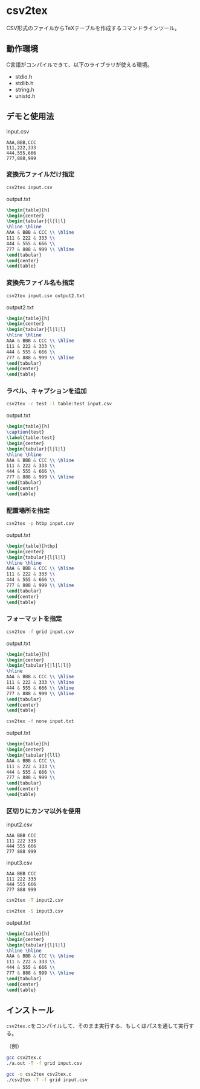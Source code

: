 # csv2tex
CSV形式のファイルからTeXテーブルを作成するコマンドラインツール。

## 動作環境
C言語がコンパイルできて、以下のライブラリが使える環境。
- stdio.h
- stdlib.h
- string.h
- unistd.h

## デモと使用法
input.csv
```csv
AAA,BBB,CCC
111,222,333
444,555,666
777,888,999
```

### 変換元ファイルだけ指定
```bash
csv2tex input.csv
```

output.txt
```latex
\begin{table}[h]
\begin{center}
\begin{tabular}{l|l|l}
\hline \hline
AAA & BBB & CCC \\ \hline
111 & 222 & 333 \\
444 & 555 & 666 \\
777 & 888 & 999 \\ \hline
\end{tabular}
\end{center}
\end{table}
```

### 変換先ファイル名も指定
```bash
csv2tex input.csv output2.txt
```

output2.txt
```latex
\begin{table}[h]
\begin{center}
\begin{tabular}{l|l|l}
\hline \hline
AAA & BBB & CCC \\ \hline
111 & 222 & 333 \\
444 & 555 & 666 \\
777 & 888 & 999 \\ \hline
\end{tabular}
\end{center}
\end{table}
```

### ラベル、キャプションを追加
```bash
csv2tex -c test -l table:test input.csv
```

output.txt
```latex
\begin{table}[h]
\caption{test}
\label{table:test}
\begin{center}
\begin{tabular}{l|l|l}
\hline \hline
AAA & BBB & CCC \\ \hline
111 & 222 & 333 \\
444 & 555 & 666 \\
777 & 888 & 999 \\ \hline
\end{tabular}
\end{center}
\end{table}
```

### 配置場所を指定
```bash
csv2tex -p htbp input.csv
```

output.txt
```latex
\begin{table}[htbp]
\begin{center}
\begin{tabular}{l|l|l}
\hline \hline
AAA & BBB & CCC \\ \hline
111 & 222 & 333 \\
444 & 555 & 666 \\
777 & 888 & 999 \\ \hline
\end{tabular}
\end{center}
\end{table}
```

### フォーマットを指定
```bash
csv2tex -f grid input.csv
```

output.txt
```latex
\begin{table}[h]
\begin{center}
\begin{tabular}{|l|l|l|}
\hline
AAA & BBB & CCC \\ \hline
111 & 222 & 333 \\ \hline
444 & 555 & 666 \\ \hline
777 & 888 & 999 \\ \hline
\end{tabular}
\end{center}
\end{table}
```

```bash
csv2tex -f none input.txt
```

output.txt
```latex
\begin{table}[h]
\begin{center}
\begin{tabular}{lll}
AAA & BBB & CCC \\
111 & 222 & 333 \\
444 & 555 & 666 \\
777 & 888 & 999 \\
\end{tabular}
\end{center}
\end{table}
```

### 区切りにカンマ以外を使用
input2.csv
```csv
AAA	BBB	CCC
111	222	333
444	555	666
777	888	999
```

input3.csv
```csv
AAA BBB CCC
111 222 333
444 555 666
777 888 999
```

```bash
csv2tex -T input2.csv
```

```bash
csv2tex -S input3.csv
```

output.txt
```latex
\begin{table}[h]
\begin{center}
\begin{tabular}{l|l|l}
\hline \hline
AAA & BBB & CCC \\ \hline
111 & 222 & 333 \\
444 & 555 & 666 \\
777 & 888 & 999 \\ \hline
\end{tabular}
\end{center}
\end{table}
```

## インストール
`csv2tex.c`をコンパイルして、そのまま実行する、もしくはパスを通して実行する。

（例）
```bash
gcc csv2tex.c
./a.out -T -f grid input.csv
```

```bash
gcc -o csv2tex csv2tex.c
./csv2tex -T -f grid input.csv
```